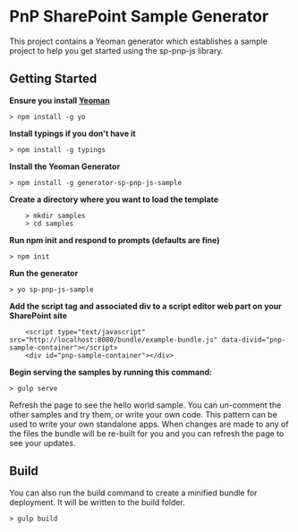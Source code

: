 # PnP SharePoint Sample Generator

This project contains a Yeoman generator which establishes a sample project to help you get started using the sp-pnp-js library.

## Getting Started

**Ensure you install [Yeoman](http://yeoman.io/learning/)**

`> npm install -g yo`

**Install typings if you don't have it**

`> npm install -g typings`

**Install the Yeoman Generator**

`> npm install -g generator-sp-pnp-js-sample`

**Create a directory where you want to load the template**

```
    > mkdir samples
    > cd samples
```

**Run npm init and respond to prompts (defaults are fine)**

`> npm init`

**Run the generator**

`> yo sp-pnp-js-sample`

**Add the script tag and associated div to a script editor web part on your SharePoint site**

```
    <script type="text/javascript" src="http://localhost:8080/bundle/example-bundle.js" data-divid="pnp-sample-container"></script>
    <div id="pnp-sample-container"></div>
```

**Begin serving the samples by running this command:**

`> gulp serve`


Refresh the page to see the hello world sample. You can un-comment the other samples and try them, or write your own code. This pattern can be used to write your own standalone apps. When changes are made to any of the files the bundle will be re-built for you and you can refresh the page to see your updates.

## Build

You can also run the build command to create a minified bundle for deployment. It will be written to the build folder.

`> gulp build`
